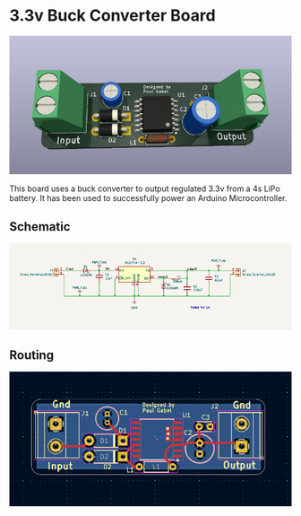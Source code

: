 # 3.3v Buck Converter Board

![](docs/Board.png)

This board uses a buck converter to output regulated 3.3v from a 4s LiPo battery. It has been used to successfully power an Arduino Microcontroller.

## Schematic

![](docs/Schematic.png)

## Routing

![](docs/Routing.png)